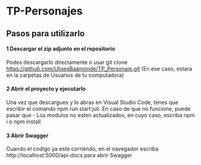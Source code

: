# TP-Personajes

## Pasos para utilizarlo
#### 1 Descargar el zip adjunto en el repositorio 
Podes descargarlo directamente o usar git clone https://github.com/UlisesBaamonde/TP_Personaje.git (En ese caso, estara en la carpetas de Usuarios de tu computadora)
#### 2 Abrir el proyecto y ejecutarlo
Una vez que descargues y lo abras en Visual Studio Code, tenes que escribir el comando npm run start:juli. En caso de que no funcione, puede pasar que
    - Los modulos no esten actualizados, en cuyo caso, escriba npm i o npm install
#### 3 Abrir Swagger
Cuando el codigo ya este corriendo, en el navegador escriba http://localhost:5000/api-docs para abrir Swagger